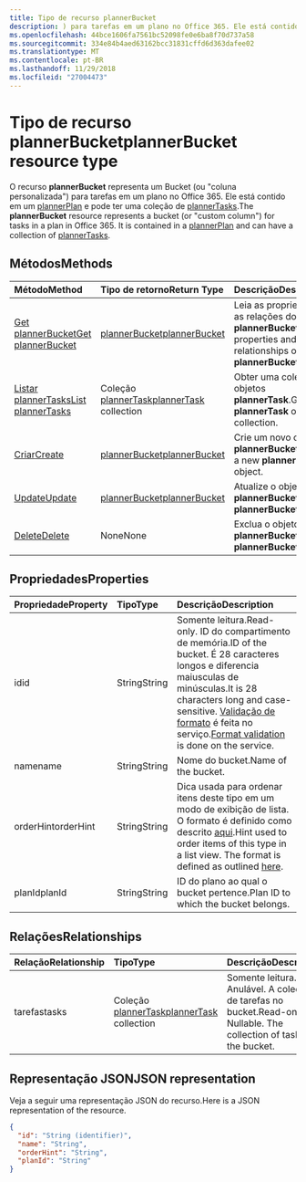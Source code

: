 ```yaml
---
title: Tipo de recurso plannerBucket
description: ) para tarefas em um plano no Office 365. Ele está contido em um plannerPlan e pode ter uma coleção de plannerTasks.
ms.openlocfilehash: 44bce1606fa7561bc52098fe0e6ba8f70d737a58
ms.sourcegitcommit: 334e84b4aed63162bcc31831cffd6d363dafee02
ms.translationtype: MT
ms.contentlocale: pt-BR
ms.lasthandoff: 11/29/2018
ms.locfileid: "27004473"
---
```

# <a name="plannerbucket-resource-type"></a><span data-ttu-id="ff489-104">Tipo de recurso plannerBucket</span><span class="sxs-lookup"><span data-stu-id="ff489-104">plannerBucket resource type</span></span>

<span data-ttu-id="ff489-p102">O recurso **plannerBucket** representa um Bucket (ou "coluna personalizada") para tarefas em um plano no Office 365. Ele está contido em um [plannerPlan](plannerplan.md) e pode ter uma coleção de [plannerTasks](plannertask.md).</span><span class="sxs-lookup"><span data-stu-id="ff489-p102">The **plannerBucket** resource represents a bucket (or "custom column") for tasks in a plan in Office 365. It is contained in a [plannerPlan](plannerplan.md) and can have a collection of [plannerTasks](plannertask.md).</span></span>



## <a name="methods"></a><span data-ttu-id="ff489-107">Métodos</span><span class="sxs-lookup"><span data-stu-id="ff489-107">Methods</span></span>

| <span data-ttu-id="ff489-108">Método</span><span class="sxs-lookup"><span data-stu-id="ff489-108">Method</span></span>           | <span data-ttu-id="ff489-109">Tipo de retorno</span><span class="sxs-lookup"><span data-stu-id="ff489-109">Return Type</span></span>    |<span data-ttu-id="ff489-110">Descrição</span><span class="sxs-lookup"><span data-stu-id="ff489-110">Description</span></span>|
|:---------------|:--------|:----------|
|[<span data-ttu-id="ff489-111">Get plannerBucket</span><span class="sxs-lookup"><span data-stu-id="ff489-111">Get plannerBucket</span></span>](../api/plannerbucket-get.md) | [<span data-ttu-id="ff489-112">plannerBucket</span><span class="sxs-lookup"><span data-stu-id="ff489-112">plannerBucket</span></span>](plannerbucket.md) |<span data-ttu-id="ff489-113">Leia as propriedades e as relações do objeto **plannerBucket**.</span><span class="sxs-lookup"><span data-stu-id="ff489-113">Read properties and relationships of **plannerBucket** object.</span></span>|
|[<span data-ttu-id="ff489-114">Listar plannerTasks</span><span class="sxs-lookup"><span data-stu-id="ff489-114">List plannerTasks</span></span>](../api/plannerbucket-list-tasks.md) |<span data-ttu-id="ff489-115">Coleção [plannerTask](plannertask.md)</span><span class="sxs-lookup"><span data-stu-id="ff489-115">[plannerTask](plannertask.md) collection</span></span>| <span data-ttu-id="ff489-116">Obter uma coleção de objetos **plannerTask**.</span><span class="sxs-lookup"><span data-stu-id="ff489-116">Get a **plannerTask** object collection.</span></span>|
|[<span data-ttu-id="ff489-117">Criar</span><span class="sxs-lookup"><span data-stu-id="ff489-117">Create</span></span>](../api/planner-post-buckets.md) | [<span data-ttu-id="ff489-118">plannerBucket</span><span class="sxs-lookup"><span data-stu-id="ff489-118">plannerBucket</span></span>](plannerbucket.md)   | <span data-ttu-id="ff489-119">Crie um novo objeto **plannerBucket**.</span><span class="sxs-lookup"><span data-stu-id="ff489-119">Create a new **plannerBucket** object.</span></span> |
|[<span data-ttu-id="ff489-120">Update</span><span class="sxs-lookup"><span data-stu-id="ff489-120">Update</span></span>](../api/plannerbucket-update.md) | [<span data-ttu-id="ff489-121">plannerBucket</span><span class="sxs-lookup"><span data-stu-id="ff489-121">plannerBucket</span></span>](plannerbucket.md)   |<span data-ttu-id="ff489-122">Atualize o objeto **plannerBucket**.</span><span class="sxs-lookup"><span data-stu-id="ff489-122">Update **plannerBucket** object.</span></span> |
|[<span data-ttu-id="ff489-123">Delete</span><span class="sxs-lookup"><span data-stu-id="ff489-123">Delete</span></span>](../api/plannerbucket-delete.md) | <span data-ttu-id="ff489-124">None</span><span class="sxs-lookup"><span data-stu-id="ff489-124">None</span></span> |<span data-ttu-id="ff489-125">Exclua o objeto **plannerBucket**.</span><span class="sxs-lookup"><span data-stu-id="ff489-125">Delete **plannerBucket** object.</span></span> |

## <a name="properties"></a><span data-ttu-id="ff489-126">Propriedades</span><span class="sxs-lookup"><span data-stu-id="ff489-126">Properties</span></span>
| <span data-ttu-id="ff489-127">Propriedade</span><span class="sxs-lookup"><span data-stu-id="ff489-127">Property</span></span>     | <span data-ttu-id="ff489-128">Tipo</span><span class="sxs-lookup"><span data-stu-id="ff489-128">Type</span></span>   |<span data-ttu-id="ff489-129">Descrição</span><span class="sxs-lookup"><span data-stu-id="ff489-129">Description</span></span>|
|:---------------|:--------|:----------|
|<span data-ttu-id="ff489-130">id</span><span class="sxs-lookup"><span data-stu-id="ff489-130">id</span></span>|<span data-ttu-id="ff489-131">String</span><span class="sxs-lookup"><span data-stu-id="ff489-131">String</span></span>| <span data-ttu-id="ff489-132">Somente leitura.</span><span class="sxs-lookup"><span data-stu-id="ff489-132">Read-only.</span></span> <span data-ttu-id="ff489-133">ID do compartimento de memória.</span><span class="sxs-lookup"><span data-stu-id="ff489-133">ID of the bucket.</span></span> <span data-ttu-id="ff489-134">É 28 caracteres longos e diferencia maiusculas de minúsculas.</span><span class="sxs-lookup"><span data-stu-id="ff489-134">It is 28 characters long and case-sensitive.</span></span> <span data-ttu-id="ff489-135">[Validação de formato](planner-identifiers-disclaimer.md) é feita no serviço.</span><span class="sxs-lookup"><span data-stu-id="ff489-135">[Format validation](planner-identifiers-disclaimer.md) is done on the service.</span></span>|
|<span data-ttu-id="ff489-136">name</span><span class="sxs-lookup"><span data-stu-id="ff489-136">name</span></span>|<span data-ttu-id="ff489-137">String</span><span class="sxs-lookup"><span data-stu-id="ff489-137">String</span></span>|<span data-ttu-id="ff489-138">Nome do bucket.</span><span class="sxs-lookup"><span data-stu-id="ff489-138">Name of the bucket.</span></span>|
|<span data-ttu-id="ff489-139">orderHint</span><span class="sxs-lookup"><span data-stu-id="ff489-139">orderHint</span></span>|<span data-ttu-id="ff489-140">String</span><span class="sxs-lookup"><span data-stu-id="ff489-140">String</span></span>|<span data-ttu-id="ff489-p104">Dica usada para ordenar itens deste tipo em um modo de exibição de lista. O formato é definido como descrito [aqui](planner-order-hint-format.md).</span><span class="sxs-lookup"><span data-stu-id="ff489-p104">Hint used to order items of this type in a list view. The format is defined as outlined [here](planner-order-hint-format.md).</span></span>|
|<span data-ttu-id="ff489-143">planId</span><span class="sxs-lookup"><span data-stu-id="ff489-143">planId</span></span>|<span data-ttu-id="ff489-144">String</span><span class="sxs-lookup"><span data-stu-id="ff489-144">String</span></span>|<span data-ttu-id="ff489-145">ID do plano ao qual o bucket pertence.</span><span class="sxs-lookup"><span data-stu-id="ff489-145">Plan ID to which the bucket belongs.</span></span>|

## <a name="relationships"></a><span data-ttu-id="ff489-146">Relações</span><span class="sxs-lookup"><span data-stu-id="ff489-146">Relationships</span></span>
| <span data-ttu-id="ff489-147">Relação</span><span class="sxs-lookup"><span data-stu-id="ff489-147">Relationship</span></span> | <span data-ttu-id="ff489-148">Tipo</span><span class="sxs-lookup"><span data-stu-id="ff489-148">Type</span></span>   |<span data-ttu-id="ff489-149">Descrição</span><span class="sxs-lookup"><span data-stu-id="ff489-149">Description</span></span>|
|:---------------|:--------|:----------|
|<span data-ttu-id="ff489-150">tarefas</span><span class="sxs-lookup"><span data-stu-id="ff489-150">tasks</span></span>|<span data-ttu-id="ff489-151">Coleção [plannerTask](plannertask.md)</span><span class="sxs-lookup"><span data-stu-id="ff489-151">[plannerTask](plannertask.md) collection</span></span>| <span data-ttu-id="ff489-p105">Somente leitura. Anulável. A coleção de tarefas no bucket.</span><span class="sxs-lookup"><span data-stu-id="ff489-p105">Read-only. Nullable. The collection of tasks in the bucket.</span></span>|

## <a name="json-representation"></a><span data-ttu-id="ff489-155">Representação JSON</span><span class="sxs-lookup"><span data-stu-id="ff489-155">JSON representation</span></span>
<span data-ttu-id="ff489-156">Veja a seguir uma representação JSON do recurso.</span><span class="sxs-lookup"><span data-stu-id="ff489-156">Here is a JSON representation of the resource.</span></span>

<!-- {
  "blockType": "resource",
  "baseType": "microsoft.graph.entity",
  "optionalProperties": [

  ],
  "@odata.type": "microsoft.graph.plannerBucket"
}-->

```json
{
  "id": "String (identifier)",
  "name": "String",
  "orderHint": "String",
  "planId": "String"
}

```

<!-- uuid: 8fcb5dbc-d5aa-4681-8e31-b001d5168d79
2015-10-25 14:57:30 UTC -->
<!-- {
  "type": "#page.annotation",
  "description": "plannerBucket resource",
  "keywords": "",
  "section": "documentation",
  "tocPath": ""
}-->